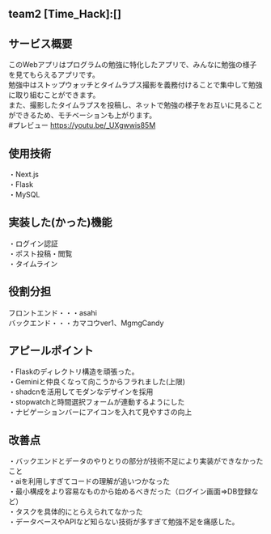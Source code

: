 ## team2 [Time_Hack]:[]  
## サービス概要  
このWebアプリはプログラムの勉強に特化したアプリで、みんなに勉強の様子を見てもらえるアプリです。  
勉強中はストップウォッチとタイムラプス撮影を義務付けることで集中して勉強に取り組むことができます。  
また、撮影したタイムラプスを投稿し、ネットで勉強の様子をお互いに見ることができるため、モチベーションも上がります。  
#プレビュー
https://youtu.be/_UXgwwis85M
## 使用技術  
・Next.js  
・Flask  
・MySQL  
## 実装した(かった)機能  
・ログイン認証  
・ポスト投稿・閲覧  
・タイムライン  
## 役割分担  
フロントエンド・・・asahi  
バックエンド・・・カマコウver1、MgmgCandy
## アピールポイント  
・Flaskのディレクトリ構造を頑張った。  
・Geminiと仲良くなって向こうからフラれました(上限)  
・shadcnを活用してモダンなデザインを採用  
・stopwatchと時間選択フォームが連動するようにした  
・ナビゲーションバーにアイコンを入れて見やすさの向上  
## 改善点  
・バックエンドとデータのやりとりの部分が技術不足により実装ができなかったこと  
・aiを利用しすぎてコードの理解が追いつかなった  
・最小構成をより容易なものから始めるべきだった（ログイン画面=>DB登録など）  
・タスクを具体的にとらえられてなかった  
・データベースやAPIなど知らない技術が多すぎて勉強不足を痛感した。



